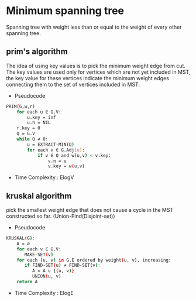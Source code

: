 # Minimum spanning tree

Spanning tree with weight less than or equal to the weight of every other spanning tree.

## prim's algorithm
The idea of using key values is to pick the minimum weight edge from cut. The key values are used only for vertices which are not yet included in MST, the key value for these vertices indicate the minimum weight edges connecting them to the set of vertices included in MST.
- Pseudocode
```bash
PRIM(G,w,r)
    for each u ∈ G.V:
        u.key = inf
        u.π = NIL
    r.key = 0
    Q = G.V
    while Q ≠ 0:
        u = EXTRACT-MIN(Q)
        for each v ∈ G.Adj[u]:
            if v ∈ Q and w(u,v) < v.key:
                v.π = u
                v.key = w(u,v)
```
- Time Complexity : ElogV

## kruskal algorithm
pick the smallest weight edge that does not cause a cycle in the MST constructed so far. (Union-Find(Disjoint-set))
- Pseudocode
```bash
KRUSKAL(G):
    A = ∅
    for each v ∈ G.V:
       MAKE-SET(v)
    for each (u, v) in G.E ordered by weight(u, v), increasing:
       if FIND-SET(u) ≠ FIND-SET(v):
          A = A ∪ {(u, v)}
          UNION(u, v)
    return A
```
- Time Complexity : ElogE